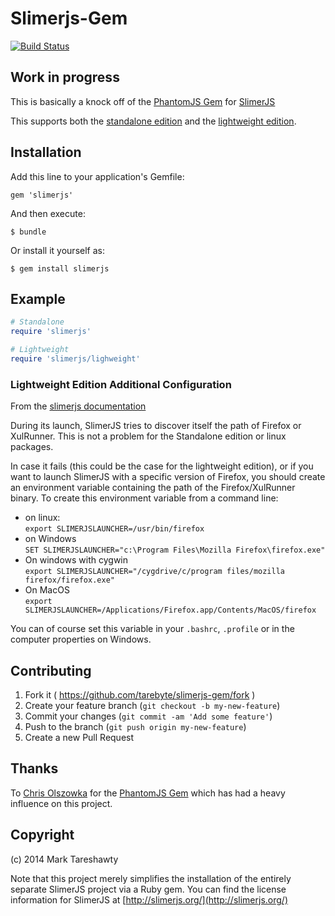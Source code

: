 # Slimerjs-Gem
[![Build Status](https://travis-ci.org/tarebyte/slimerjs-gem.svg?branch=master)](https://travis-ci.org/tarebyte/slimerjs-gem)

## Work in progress

This is basically a knock off of the [PhantomJS Gem](https://github.com/colszowka/phantomjs-gem) for [SlimerJS](http://slimerjs.org/)

This supports both the [standalone edition](http://slimerjs.org/download.html#standalone) and the [lightweight edition](http://slimerjs.org/download.html#lightweight).


## Installation

Add this line to your application's Gemfile:

    gem 'slimerjs'

And then execute:

    $ bundle

Or install it yourself as:

    $ gem install slimerjs

## Example

```ruby
# Standalone
require 'slimerjs'

# Lightweight
require 'slimerjs/lighweight'
```

### Lightweight Edition Additional Configuration

From the [slimerjs documentation](http://docs.slimerjs.org/current/installation.html#setup)

During its launch, SlimerJS tries to discover itself the path of Firefox or XulRunner. This is not a problem for the Standalone edition or linux packages.

In case it fails (this could be the case for the lightweight edition),
or if you want to launch SlimerJS with a specific version of Firefox, you should create an environment variable containing the path of the
Firefox/XulRunner binary. To create this environment variable from a command line:

* on linux:<br>
    `export SLIMERJSLAUNCHER=/usr/bin/firefox`
* on Windows<br>
    `SET SLIMERJSLAUNCHER="c:\Program Files\Mozilla Firefox\firefox.exe"`
* On windows with cygwin<br>
    `export SLIMERJSLAUNCHER="/cygdrive/c/program files/mozilla firefox/firefox.exe"`
* On MacOS<br>
    `export SLIMERJSLAUNCHER=/Applications/Firefox.app/Contents/MacOS/firefox`

You can of course set this variable in your `.bashrc`, `.profile` or in the computer properties on Windows.

## Contributing

1. Fork it ( https://github.com/tarebyte/slimerjs-gem/fork )
2. Create your feature branch (`git checkout -b my-new-feature`)
3. Commit your changes (`git commit -am 'Add some feature'`)
4. Push to the branch (`git push origin my-new-feature`)
5. Create a new Pull Request

## Thanks

To [Chris Olszowka](https://github.com/colszowka) for the [PhantomJS Gem](https://github.com/colszowka/phantomjs-gem) which
has had a heavy influence on this project.

## Copyright

(c) 2014 Mark Tareshawty

Note that this project merely simplifies the installation of the entirely separate SlimerJS project via a Ruby gem.
You can find the license information for SlimerJS at [http://slimerjs.org/](http://slimerjs.org/)
